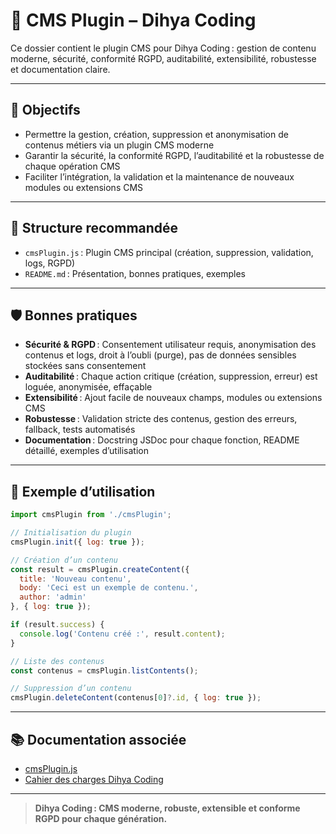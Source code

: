 # 📰 CMS Plugin – Dihya Coding

Ce dossier contient le plugin CMS pour Dihya Coding : gestion de contenu moderne, sécurité, conformité RGPD, auditabilité, extensibilité, robustesse et documentation claire.

---

## 🚀 Objectifs

- Permettre la gestion, création, suppression et anonymisation de contenus métiers via un plugin CMS moderne
- Garantir la sécurité, la conformité RGPD, l’auditabilité et la robustesse de chaque opération CMS
- Faciliter l’intégration, la validation et la maintenance de nouveaux modules ou extensions CMS

---

## 📁 Structure recommandée

- `cmsPlugin.js` : Plugin CMS principal (création, suppression, validation, logs, RGPD)
- `README.md` : Présentation, bonnes pratiques, exemples

---

## 🛡️ Bonnes pratiques

- **Sécurité & RGPD** : Consentement utilisateur requis, anonymisation des contenus et logs, droit à l’oubli (purge), pas de données sensibles stockées sans consentement
- **Auditabilité** : Chaque action critique (création, suppression, erreur) est loguée, anonymisée, effaçable
- **Extensibilité** : Ajout facile de nouveaux champs, modules ou extensions CMS
- **Robustesse** : Validation stricte des contenus, gestion des erreurs, fallback, tests automatisés
- **Documentation** : Docstring JSDoc pour chaque fonction, README détaillé, exemples d’utilisation

---

## 📝 Exemple d’utilisation

```js
import cmsPlugin from './cmsPlugin';

// Initialisation du plugin
cmsPlugin.init({ log: true });

// Création d’un contenu
const result = cmsPlugin.createContent({
  title: 'Nouveau contenu',
  body: 'Ceci est un exemple de contenu.',
  author: 'admin'
}, { log: true });

if (result.success) {
  console.log('Contenu créé :', result.content);
}

// Liste des contenus
const contenus = cmsPlugin.listContents();

// Suppression d’un contenu
cmsPlugin.deleteContent(contenus[0]?.id, { log: true });
```

---

## 📚 Documentation associée

- [cmsPlugin.js](./cmsPlugin.js)
- [Cahier des charges Dihya Coding](../../../../docs/user_guide/README.md)

---

> **Dihya Coding : CMS moderne, robuste, extensible et conforme RGPD pour chaque génération.**
